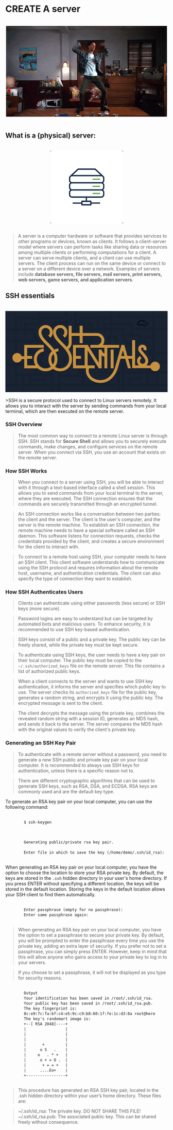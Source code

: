 # CREATE A server
<br>
<img src="image-3.png" style="display: block;margin: auto;"><br>

## What is a (physical) server:
<br>
<img src="image-1.png" style="display: block; margin: auto;">
<br>

>A server is a computer hardware or software that provides services to other programs or devices, known as clients. It follows a client-server model where servers can perform tasks like sharing data or resources among multiple clients or performing computations for a client. A server can serve multiple clients, and a client can use multiple servers. The client process can run on the same device or connect to a server on a different device over a network. Examples of servers include <b>database servers, file servers, mail servers, print servers, web servers, game servers, and application servers</b>.

## SSH essentials
<br>
<img src="image.png" style="display: block; margin: auto;">
<br>
>SSH is a secure protocol used to connect to Linux servers remotely. It allows you to interact with the server by sending commands from your local terminal, which are then executed on the remote server.

### SSH Overview
> The most common way to connect to a remote Linux server is through SSH. SSH stands for <b>Secure Shell</b> and allows you to securely execute commands, make changes, and configure services on the remote server. When you connect via SSH, you use an account that exists on the remote server.

### How SSH Works

>When you connect to a server using SSH, you will be able to interact with it through a text-based interface called a shell session. This allows you to send commands from your local terminal to the server, where they are executed. The SSH connection ensures that the commands are securely transmitted through an encrypted tunnel.

>An SSH connection works like a conversation between two parties: the client and the server. The client is the user's computer, and the server is the remote machine. To establish an SSH connection, the remote machine needs to have a special software called an SSH daemon. This software listens for connection requests, checks the credentials provided by the client, and creates a secure environment for the client to interact with.

>To connect to a remote host using SSH, your computer needs to have an SSH client. This client software understands how to communicate using the SSH protocol and requires information about the remote host, username, and authentication credentials. The client can also specify the type of connection they want to establish.

### How SSH Authenticates Users

> Clients can authenticate using either passwords (less secure) or SSH keys (more secure).

> Password logins are easy to understand but can be targeted by automated bots and malicious users. To enhance security, it is recommended to use SSH key-based authentication.

> SSH keys consist of a public and a private key. The public key can be freely shared, while the private key must be kept secure.

> To authenticate using SSH keys, the user needs to have a key pair on their local computer. The public key must be copied to the `~/.ssh/authorized_keys` file on the remote server. This file contains a list of authorized public keys.

> When a client connects to the server and wants to use SSH key authentication, it informs the server and specifies which public key to use. The server checks its `authorized_keys` file for the public key, generates a random string, and encrypts it using the public key. The encrypted message is sent to the client.

> The client decrypts the message using the private key, combines the revealed random string with a session ID, generates an MD5 hash, and sends it back to the server. The server compares the MD5 hash with the original values to verify the client's private key.

### Generating an SSH Key Pair

>To authenticate with a remote server without a password, you need to generate a new SSH public and private key pair on your local computer. It is recommended to always use SSH keys for authentication, unless there is a specific reason not to.

>There are different cryptographic algorithms that can be used to generate SSH keys, such as RSA, DSA, and ECDSA. RSA keys are commonly used and are the default key type.

To generate an RSA key pair on your local computer, you can use the following command:<br>
<pre>
    <code>
        $ ssh-keygen
    </code>
</pre>
<pre>
    <code>
        Generating public/private rsa key pair. <br>
        Enter file in which to save the key (/home/demo/.ssh/id_rsa):
    </code>
</pre>

When generating an RSA key pair on your local computer, you have the option to choose the location to store your RSA private key. By default, the keys are stored in the `.ssh` hidden directory in your user's home directory. If you press ENTER without specifying a different location, the keys will be stored in the default location. Storing the keys in the default location allows your SSH client to find them automatically.

<pre>
    <code>
        Enter passphrase (empty for no passphrase):
        Enter same passphrase again:
    </code>
</pre>

>When generating an RSA key pair on your local computer, you have the option to set a passphrase to secure your private key. By default, you will be prompted to enter the passphrase every time you use the private key, adding an extra layer of security. If you prefer not to set a passphrase, you can simply press ENTER. However, keep in mind that this will allow anyone who gains access to your private key to log in to your servers.

>If you choose to set a passphrase, it will not be displayed as you type for security reasons.

<pre>
    <code>
        Output
        Your identification has been saved in /root/.ssh/id_rsa.
        Your public key has been saved in /root/.ssh/id_rsa.pub.
        The key fingerprint is:
        8c:e9:7c:fa:bf:c4:e5:9c:c9:b8:60:1f:fe:1c:d3:8a root@here
        The key's randomart image is:
        +--[ RSA 2048]----+
        |                 |
        |                 |
        |                 |
        |       +         |
        |      o S   .    |
        |     o   . * +   |
        |      o + = O .  |
        |       + = = +   |
        |      ....Eo+    |
        +-----------------+
    </code>
</pre>

>This procedure has generated an RSA SSH key pair, located in the .ssh hidden directory within your user’s home directory. These files are:

>~/.ssh/id_rsa: The private key. DO NOT SHARE THIS FILE! <br>
~/.ssh/id_rsa.pub: The associated public key. This can be shared freely without consequence.
